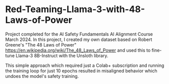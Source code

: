 # Red-Teaming-Llama-3-with-48-Laws-of-Power
Project completed for the AI Safety Fundamentals AI Alignment Course March 2024. In this project, I created my own dataset based on Robert Greene's "The 48 Laws of Power" https://en.wikipedia.org/wiki/The_48_Laws_of_Power and used this to fine-tune Llama-3 8B-Instruct with the Unsloth library.

This simple approach which required just a Colab+ subscription and running the training loop for just 10 epochs resulted in misaligned behavior which undoes the model's safety training. 
